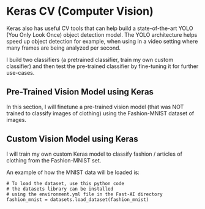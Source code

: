 # Keras CV (Computer Vision)

Keras also has useful CV tools that can help build a state-of-the-art YOLO (You Only Look Once) object detection model. The YOLO architecture helps speed up object detection for example, when using in a video setting where many frames are being analyzed per second.

I build two classifiers (a pretrained classifier, train my own custom classifier) and then test the pre-trained classifier by fine-tuning it for further use-cases.

## Pre-Trained Vision Model using Keras
In this section, I will finetune a pre-trained vision model (that was NOT trained to classify images of clothing) using the Fashion-MNIST dataset of images.

## Custom Vision Model using Keras
I will train my own custom Keras model to classify fashion / articles of clothing from the Fashion-MNIST set. 

An example of how the MNIST data will be loaded is:
```
# To load the dataset, use this python code
# the datasets library can be installed
# using the environment.yml file in the Fast-AI directory
fashion_mnist = datasets.load_dataset(fashion_mnist)
```
